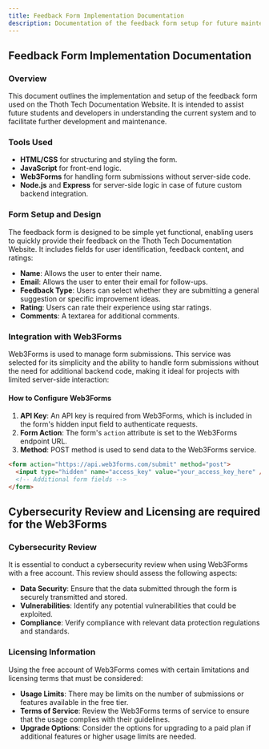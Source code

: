 ```yaml
---
title: Feedback Form Implementation Documentation
description: Documentation of the feedback form setup for future maintenance and enhancement.
---
```


## Feedback Form Implementation Documentation

### Overview

This document outlines the implementation and setup of the feedback form used on the Thoth Tech
Documentation Website. It is intended to assist future students and developers in understanding the
current system and to facilitate further development and maintenance.

### Tools Used

- **HTML/CSS** for structuring and styling the form.
- **JavaScript** for front-end logic.
- **Web3Forms** for handling form submissions without server-side code.
- **Node.js** and **Express** for server-side logic in case of future custom backend integration.

### Form Setup and Design

The feedback form is designed to be simple yet functional, enabling users to quickly provide their
feedback on the Thoth Tech Documentation Website. It includes fields for user identification,
feedback content, and ratings:

- **Name**: Allows the user to enter their name.
- **Email**: Allows the user to enter their email for follow-ups.
- **Feedback Type**: Users can select whether they are submitting a general suggestion or specific
  improvement ideas.
- **Rating**: Users can rate their experience using star ratings.
- **Comments**: A textarea for additional comments.

### Integration with Web3Forms

Web3Forms is used to manage form submissions. This service was selected for its simplicity and the
ability to handle form submissions without the need for additional backend code, making it ideal for
projects with limited server-side interaction:

#### How to Configure Web3Forms

1. **API Key**: An API key is required from Web3Forms, which is included in the form's hidden input
   field to authenticate requests.
2. **Form Action**: The form's `action` attribute is set to the Web3Forms endpoint URL.
3. **Method**: POST method is used to send data to the Web3Forms service.

```html
<form action="https://api.web3forms.com/submit" method="post">
  <input type="hidden" name="access_key" value="your_access_key_here" />
  <!-- Additional form fields -->
</form>
```

## Cybersecurity Review and Licensing are required for the Web3Forms

### Cybersecurity Review

It is essential to conduct a cybersecurity review when using Web3Forms with a free account. This
review should assess the following aspects:

- **Data Security**: Ensure that the data submitted through the form is securely transmitted and
  stored.
- **Vulnerabilities**: Identify any potential vulnerabilities that could be exploited.
- **Compliance**: Verify compliance with relevant data protection regulations and standards.

### Licensing Information

Using the free account of Web3Forms comes with certain limitations and licensing terms that must be
considered:

- **Usage Limits**: There may be limits on the number of submissions or features available in the
  free tier.
- **Terms of Service**: Review the Web3Forms terms of service to ensure that the usage complies with
  their guidelines.
- **Upgrade Options**: Consider the options for upgrading to a paid plan if additional features or
  higher usage limits are needed.

